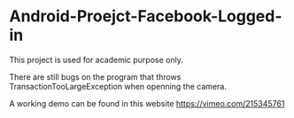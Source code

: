 # Android-Proejct-Facebook-Logged-in

This project is used for academic purpose only.

There are still bugs on the program that throws TransactionTooLargeException when openning the camera. 

A working demo can be found in this website https://vimeo.com/215345761
